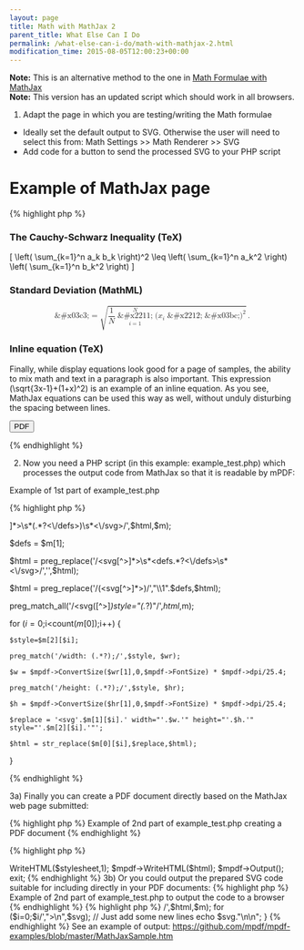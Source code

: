 ```yaml
---
layout: page
title: Math with MathJax 2
parent_title: What Else Can I Do
permalink: /what-else-can-i-do/math-with-mathjax-2.html
modification_time: 2015-08-05T12:00:23+00:00
---
```


<div class="alert alert-info" role="alert">
	<strong>Note:</strong> This is an alternative method to the one in
	<a href="{{ "/what-else-can-i-do/math-formulae-with-mathjax.html" | prepend: site.baseurl }}">
		Math Formulae with MathJax
	</a>
</div>

<div class="alert alert-info" role="alert">
	<strong>Note:</strong> This version has an updated script which should work in all browsers.
</div>

1) Adapt the page in which you are testing/writing the Math formulae

- Ideally set the default output to SVG. Otherwise the user will need to select this from: Math Settings &gt;&gt; Math 
  Renderer &gt;&gt; SVG
- Add code for a button to send the processed SVG to your PHP script

# Example of MathJax page

{% highlight php %}
<!DOCTYPE html>

<html>

<head>

<!-- This line adds MathJax to the page with default SVG output -->

<script type="text/javascript" src="http://cdn.mathjax.org/mathjax/latest/MathJax.js?config=TeX-AMS-MML_SVG"></script>

</head>

<body>

<h3>The Cauchy-Schwarz Inequality (TeX)</h3>

\[ \left( \sum_{k=1}^n a_k b_k \right)^2 \leq \left( \sum_{k=1}^n a_k^2 \right) \left( \sum_{k=1}^n b_k^2 \right) \]

<h3>Standard Deviation (MathML)</h3>

<math display="block"><mrow><mi>&amp;#x03c3;</mi><mo>=</mo><msqrt><mrow><mfrac><mrow><mn>1</mn></mrow><mrow><mi>N</mi></mrow></mfrac><mstyle displaystyle="true"><mrow><munderover><mrow><mo>&amp;#x2211;</mo></mrow><mrow><mi>i</mi><mo>=</mo><mn>1</mn></mrow><mrow><mi>N</mi></mrow></munderover><mrow><msup><mrow><mo stretchy="false">(</mo><msub><mrow><mi>x</mi></mrow><mrow><mi>i</mi></mrow></msub><mo>&amp;#x2212;</mo><mi>&amp;#x03bc;</mi><mo stretchy="false">)</mo></mrow><mrow><mn>2</mn></mrow></msup></mrow></mrow></mstyle></mrow></msqrt><mo>.</mo></mrow></math>

<h3>Inline equation (TeX)</h3>

Finally, while display equations look good for a page of samples, the ability to mix math and text in a paragraph is
also important. This expression \(\sqrt{3x-1}+(1+x)^2\) is an example of an inline equation.  As you see, MathJax
equations can be used this way as well, without unduly disturbing the spacing between lines.

<!-- This block of code adds a button to send the processed HTML code to your script: example_test.php -->

<div id="mpdf-create">

<form autocomplete="off" action="example_test.php" method="POST" id="pdfform" onSubmit="document.getElementById('bodydata').value=encodeURIComponent(document.body.innerHTML);">

<input type="submit" value="PDF" name="submit"/>

<input type="hidden" value="" id="bodydata" name="bodydata" />

</form>

</div>

</body>

</html>
{% endhighlight %}

2) Now you need a PHP script (in this example: <span class="filename">example_test.php</span>) which processes the output
code from MathJax so that it is readable by mPDF:

Example of 1st part of example_test.php

{% highlight php %}
<?php

// You should include a check for unwanted external referrers to prevent

// calls on this script from external websites!

$mpdf = new \Mpdf\Mpdf('');

$html = $_POST['bodydata'];

$html = urldecode($html);

preg_match('/<svg[^>]*>\s*(<defs.*?>.*?<\/defs>)\s*<\/svg>/',$html,$m);

$defs = $m[1];

$html = preg_replace('/<svg[^>]*>\s*<defs.*?<\/defs>\s*<\/svg>/','',$html);

$html = preg_replace('/(<svg[^>]*>)/',"\\1".$defs,$html);

preg_match_all('/<svg([^>]*)style="(.*?)"/',$html,$m);

for ($i=0;$i<count($m[0]);$i++) {

	$style=$m[2][$i];

	preg_match('/width: (.*?);/',$style, $wr);

	$w = $mpdf->ConvertSize($wr[1],0,$mpdf->FontSize) * $mpdf->dpi/25.4;

	preg_match('/height: (.*?);/',$style, $hr);

	$h = $mpdf->ConvertSize($hr[1],0,$mpdf->FontSize) * $mpdf->dpi/25.4;

	$replace = '<svg'.$m[1][$i].' width="'.$w.'" height="'.$h.'" style="'.$m[2][$i].'"';

	$html = str_replace($m[0][$i],$replace,$html);

}

{% endhighlight %}

3a) Finally you can create a PDF document directly based on the MathJax web page submitted:

{% highlight php %}
Example of 2nd part of example_test.php creating a PDF document
{% endhighlight %}

{% highlight php %}
<?php

// ADD a stylesheet

$stylesheet = '

/* This helps alignment for inline equations */

img { vertical-align: middle; }

/* This sets padding for display equations (but not in-line ones) */

.MathJax_SVG_Display { padding: 1em 0; }

/* This prevents the Create PDF button being reproduced in the PDF document */

/* Use this method to suppress other parts of the web-page from displaying */

#mpdf-create { display: none; }

/* Add any other CSS styling here for the rest of the document */

/* The CSS/stylesheet information from the original page is not accessible here */

';

$mpdf->WriteHTML($stylesheet,1);

$mpdf->WriteHTML($html);

$mpdf->Output();

exit;

{% endhighlight %}

3b) Or you could output the prepared SVG code suitable for including directly in your PDF documents:

{% highlight php %}
Example of 2nd part of example_test.php to output the code to a browser
{% endhighlight %}

{% highlight php %}
<?php

...

// To output SVG files (one for each formula) readable by mPDF as text output

header('Content-type: text/plain');

preg_match_all('/<svg(.*?)<\/svg>/',$html,$m);

for ($i=0;$i<count($m[0]);$i++) {

	$svg = $m[0][$i];

	$svg = preg_replace('/>/',">\n",$svg);    // Just add some new lines

	echo $svg."\n\n";

}
{% endhighlight %}

See an example of output: <a href="https://github.com/mpdf/mpdf-examples/blob/master/MathJaxSample.htm">https://github.com/mpdf/mpdf-examples/blob/master/MathJaxSample.htm</a>
